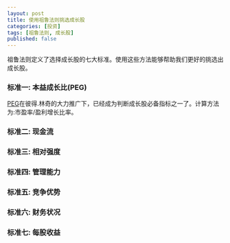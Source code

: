 ```yaml
---
layout: post
title: 使用祖鲁法则挑选成长股
categories: [投资]
tags: [祖鲁法则, 成长股]
published: false
---
```

祖鲁法则定义了选择成长股的七大标准。使用这些方法能够帮助我们更好的挑选出成长股。
<!--more-->

### 标准一: 本益成长比(PEG)
[PEG](http://zh.wikipedia.org/wiki/PEG)在彼得.林奇的大力推广下，已经成为判断成长股必备指标之一了。计算方法为:市盈率/盈利增长比率。


### 标准二: 现金流

### 标准三: 相对强度

### 标准四: 管理能力

### 标准五: 竞争优势

### 标准六: 财务状况

### 标准七: 每股收益

